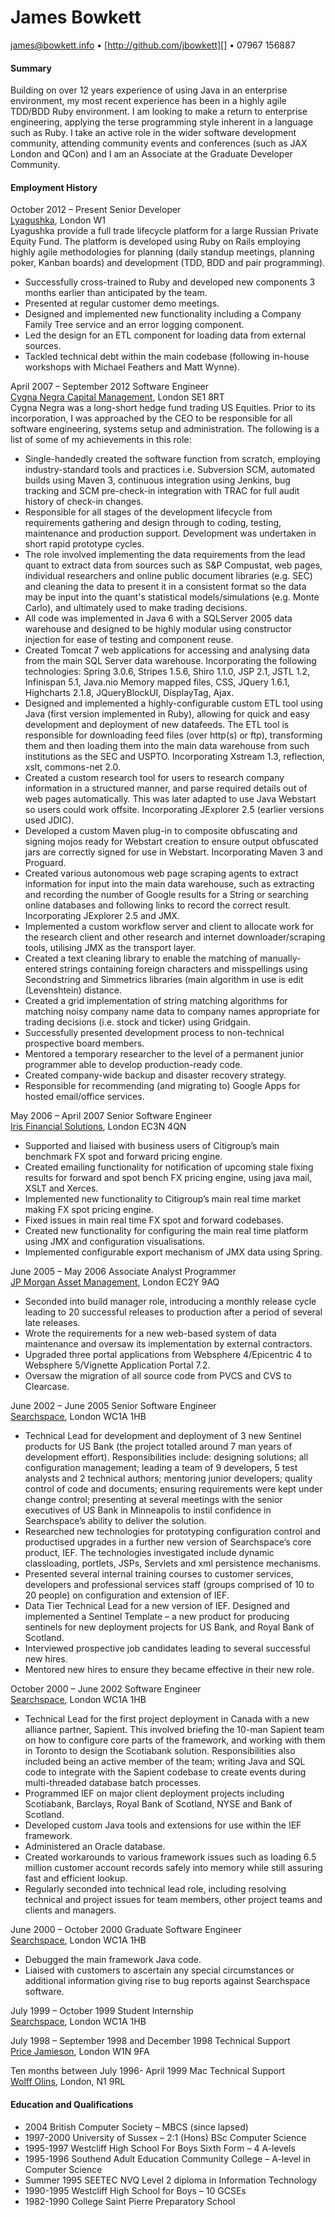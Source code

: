 [james@bowkett.info]: mailto:james@bowkett.info
[http://github.com/jbowkett]: http://github.com/jbowkett
[Lyagushka]:http://lyagushka.co.uk
[Cygna Negra Capital Management]:http://www.cygnanegra.com
[Iris Financial Solutions]: http://www.irisfinancialsolutions.com
[JP Morgan Asset Management]:http://www.jpmorgan.com
[Searchspace]:http://www.searchspace.com
[Price Jamieson]:http://www.pricejam.com
[Wolff Olins]:http://www.wolff-olins.com

James Bowkett
==
[james@bowkett.info][] • [http://github.com/jbowkett][] • 07967 156887 
 
#### Summary
Building on over 12 years experience of using Java in an enterprise environment, 
my most recent experience has been in a highly agile TDD/BDD Ruby environment. 
I am looking to make a return to enterprise engineering, applying the terse 
programming style inherent in a language such as Ruby.  I take an active role 
in the wider software development community, attending community events and 
conferences (such as JAX London and QCon) and I am an Associate at the 
Graduate Developer Community.

#### Employment History
October 2012 – Present  Senior Developer   
[Lyagushka][], London W1   
Lyagushka provide a full trade lifecycle platform for a large Russian Private 
Equity Fund.  The platform is developed using Ruby on Rails employing highly 
agile methodologies for planning (daily standup meetings, planning poker, 
Kanban boards) and development (TDD, BDD and pair programming).
*	Successfully cross-trained to Ruby and developed new components 3 months 
  earlier than anticipated by the team.
*	Presented at regular customer demo meetings.
*	Designed and implemented new functionality including a Company Family Tree 
  service and an error logging component.
*	Led the design for an ETL component for loading data from external sources.
*	Tackled technical debt within the main codebase (following in-house 
  workshops with Michael Feathers and Matt Wynne). 


April 2007 – September 2012  Software Engineer  
[Cygna Negra Capital Management][], London SE1 8RT  
Cygna Negra was a long-short hedge fund trading US Equities.  Prior to its 
incorporation, I was approached by the CEO to be responsible for all software 
engineering, systems setup and administration.  The following is a list of 
some of my achievements in this role:
* Single-handedly created the software function from scratch, employing 
  industry-standard tools and practices i.e. Subversion SCM, automated builds 
  using Maven 3, continuous integration using Jenkins, bug tracking and SCM 
  pre-check-in integration with TRAC for full audit history of check-in changes.
* Responsible for all stages of the development lifecycle from requirements 
  gathering and design through to coding, testing, maintenance and production 
  support.  Development was undertaken in short rapid prototype cycles.
* The role involved implementing the data requirements from the lead quant to 
  extract data from sources such as S&P Compustat, web pages, individual 
  researchers and online public document libraries (e.g. SEC) and cleaning 
  the data to present it in a consistent format so the data may be input into 
  the quant's statistical models/simulations (e.g. Monte Carlo), and 
  ultimately used to make trading decisions.
* All code was implemented in Java 6 with a SQLServer 2005 data warehouse and
  designed to be highly modular using constructor injection for ease of testing 
  and component reuse.
* Created Tomcat 7 web applications for accessing and analysing data from 
  the main SQL Server data warehouse. Incorporating the following
  technologies: Spring 3.0.6, Stripes 1.5.6, Shiro 1.1.0, JSP 2.1, JSTL 1.2,
  Infinispan 5.1, Java.nio Memory mapped files, CSS, JQuery 1.6.1, 
  Highcharts 2.1.8, JQueryBlockUI, DisplayTag, Ajax.
* Designed and implemented a highly-configurable custom ETL tool using Java
  (first version implemented in Ruby), allowing for quick and easy development
  and deployment of new datafeeds.  The ETL tool is responsible for downloading
  feed files (over http(s) or ftp), transforming them and then loading them into
  the main data warehouse from such institutions as the SEC and USPTO. 
  Incorporating Xstream 1.3, reflection, xslt, commons-net 2.0. 
* Created a custom research tool for users to research company information in
  a structured manner, and parse required details out of web pages
  automatically.  This was later adapted to use Java Webstart so users could
  work offsite.  Incorporating JExplorer 2.5 (earlier versions used JDIC).
* Developed a custom Maven plug-in to composite obfuscating and signing
  mojos ready for Webstart creation to ensure output obfuscated jars are
  correctly signed for use in Webstart.  Incorporating Maven 3 and Proguard.
* Created various autonomous web page scraping agents to extract information
  for input into the main data warehouse, such as extracting and recording
  the number of Google results for a String or searching online databases and 
  following links to record the correct result. Incorporating JExplorer 2.5 
  and JMX.
* Implemented a custom workflow server and client to allocate work for the
  research client and other research and internet downloader/scraping tools,
  utilising JMX as the transport layer.
* Created a text cleaning library to enable the matching of manually-entered
  strings containing foreign characters and misspellings using Secondstring
  and Simmetrics libraries (main algorithm in use is edit (Levenshtein) distance.
* Created a grid implementation of string matching algorithms for matching
  noisy company name data to company names appropriate for trading decisions
  (i.e. stock and ticker) using Gridgain.
* Successfully presented development process to non-technical prospective
  board members.
* Mentored a temporary researcher to the level of a permanent junior
  programmer able to develop production-ready code.
* Created company-wide backup and disaster recovery strategy.
* Responsible for recommending (and migrating to) Google Apps for hosted
  email/office services.

May 2006 – April 2007  Senior Software Engineer  
[Iris Financial Solutions][], London EC3N 4QN  
* Supported and liaised with business users of Citigroup’s main benchmark FX
  spot and forward pricing engine.
* Created emailing functionality for notification of upcoming stale fixing
  results for forward and spot bench FX pricing engine, using java mail,
  XSLT and Xerces.
* Implemented new functionality to Citigroup’s main real time market making
  FX spot pricing engine.
* Fixed issues in main real time FX spot and forward codebases.
* Created new functionality for configuring the main real time platform using
  JMX and configuration visualisations.
* Implemented configurable export mechanism of JMX data using Spring.

June 2005 – May 2006	Associate Analyst Programmer  
[JP Morgan Asset Management][], London EC2Y 9AQ  
* Seconded into build manager role, introducing a monthly release cycle leading
  to 20 successful releases to production after a period of several late releases.
* Wrote the requirements for a new web-based system of data maintenance and 
  oversaw its implementation by external contractors. 
* Upgraded three portal applications from Websphere 4/Epicentric 4 to
  Websphere 5/Vignette Application Portal 7.2.
* Oversaw the migration of all source code from PVCS and CVS to Clearcase.

June 2002 – June 2005	Senior Software Engineer  
[Searchspace][], London WC1A 1HB  
* Technical Lead for development and deployment of 3 new Sentinel products
  for US Bank (the project totalled around 7 man years of development effort). 
  Responsibilities include: designing solutions; all configuration management;
  leading a team of 9 developers, 5 test analysts and 2 technical authors;
  mentoring junior developers; quality control of code and documents;
  ensuring requirements were kept under change control; presenting at
  several meetings with the senior executives of US Bank in Minneapolis
  to instil confidence in Searchspace’s ability to deliver the solution.
* Researched new technologies for prototyping configuration control and
  productised upgrades in a further new version of Searchspace’s core
  product, IEF.  The technologies investigated include dynamic classloading,
  portlets, JSPs, Servlets and xml persistence mechanisms.
* Presented several internal training courses to customer services,
  developers and professional services staff (groups comprised of 10 to
  20 people) on configuration and extension of IEF.
* Data Tier Technical Lead for a new version of IEF.  Designed and
  implemented a Sentinel Template – a new product for producing sentinels
  for new deployment projects for US Bank, and Royal Bank of Scotland.
* Interviewed prospective job candidates leading to several successful new
  hires.
* Mentored new hires to ensure they became effective in their new role.

October 2000 – June 2002	Software Engineer  
[Searchspace][], London WC1A 1HB  
* Technical Lead for the first project deployment in Canada with a new
  alliance partner, Sapient.  This involved briefing the 10-man Sapient
  team on how to configure core parts of the framework, and working with
  them in Toronto to design the Scotiabank solution.  Responsibilities also
  included being an active member of the team; writing Java and SQL code to
  integrate with the Sapient codebase to create events during multi-threaded
  database batch processes.
* Programmed IEF on major client deployment projects including Scotiabank,
  Barclays, Royal Bank of Scotland, NYSE and Bank of Scotland. 
* Developed custom Java tools and extensions for use within the IEF framework.
* Administered an Oracle database.
* Created workarounds to various framework issues such as loading 6.5 million
  customer account records safely into memory while still assuring fast and
  efficient lookup. 
* Regularly seconded into technical lead role, including resolving technical
  and project issues for team members, other project teams and clients and
  managers.

June 2000 – October 2000	Graduate Software Engineer  
[Searchspace][], London WC1A 1HB  
* Debugged the main framework Java code.
* Liaised with customers to ascertain any special circumstances or
  additional information giving rise to bug reports against Searchspace 
  software.

July 1999 – October 1999	Student Internship  
[Searchspace][], London WC1A 1HB  

July 1998 – September 1998 and December 1998 Technical Support  
[Price Jamieson][], London W1N 9FA

Ten months between July 1996- April 1999 Mac Technical Support  
[Wolff Olins][], London, N1 9RL	

#### Education and Qualifications

* 2004 British Computer Society – MBCS (since lapsed)
* 1997-2000 University of Sussex – 2:1 (Hons) BSc Computer Science
* 1995-1997 Westcliff High School For Boys Sixth Form – 4 A-levels 
* 1995-1996 Southend Adult Education Community College – A-level in Computer Science
* Summer 1995 SEETEC NVQ Level 2 diploma in Information Technology
* 1990-1995 Westcliff High School for Boys – 10 GCSEs 
* 1982-1990 College Saint Pierre Preparatory School
